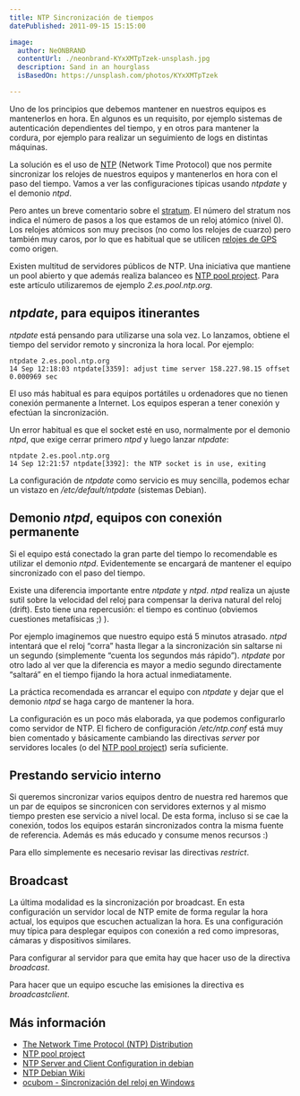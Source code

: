 ```yaml
---
title: NTP Sincronización de tiempos
datePublished: 2011-09-15 15:15:00

image:
  author: NeONBRAND
  contentUrl: ./neonbrand-KYxXMTpTzek-unsplash.jpg
  description: Sand in an hourglass
  isBasedOn: https://unsplash.com/photos/KYxXMTpTzek

---
```


Uno de los principios que debemos mantener en nuestros equipos es
mantenerlos en hora. En algunos es un requisito, por ejemplo sistemas de
autenticación dependientes del tiempo, y en otros para mantener la
cordura, por ejemplo para realizar un seguimiento de logs en distintas
máquinas.

La solución es el uso de
[NTP](http://en.wikipedia.org/wiki/Network_Time_Protocol) (Network Time
Protocol) que nos permite sincronizar los relojes de nuestros equipos y
mantenerlos en hora con el paso del tiempo. Vamos a ver las
configuraciones típicas usando *ntpdate* y el demonio *ntpd*.

Pero antes un breve comentario sobre el
[stratum](http://en.wikipedia.org/wiki/Network_Time_Protocol#Clock_strata).
El número del stratum nos indica el número de pasos a los que estamos de
un reloj atómico (nivel 0). Los relojes atómicos son muy precisos (no
como los relojes de cuarzo) pero también muy caros, por lo que es
habitual que se utilicen [relojes de
GPS](http://en.wikipedia.org/wiki/GPS_clock#GPS_clocks) como origen.

Existen multitud de servidores públicos de NTP. Una iniciativa que
mantiene un pool abierto y que además realiza balanceo es [NTP pool
project](http://www.pool.ntp.org/). Para este artículo utilizaremos de
ejemplo *2.es.pool.ntp.org*.

*ntpdate*, para equipos itinerantes
-----------------------------------

*ntpdate* está pensando para utilizarse una sola vez. Lo lanzamos,
obtiene el tiempo del servidor remoto y sincroniza la hora local. Por
ejemplo:

~~~bash{outputLines: 2}
ntpdate 2.es.pool.ntp.org
14 Sep 12:18:03 ntpdate[3359]: adjust time server 158.227.98.15 offset 0.000969 sec
~~~

El uso más habitual es para equipos portátiles u ordenadores que no
tienen conexión permanente a Internet. Los equipos esperan a tener
conexión y efectúan la sincronización.

Un error habitual es que el socket esté en uso, normalmente por el
demonio *ntpd*, que exige cerrar primero *ntpd* y luego lanzar
*ntpdate*:

~~~bash{outputLines: 2}
ntpdate 2.es.pool.ntp.org
14 Sep 12:21:57 ntpdate[3392]: the NTP socket is in use, exiting
~~~

La configuración de *ntpdate* como servicio es muy sencilla, podemos
echar un vistazo en */etc/default/ntpdate* (sistemas Debian).

Demonio *ntpd*, equipos con conexión permanente
-----------------------------------------------

Si el equipo está conectado la gran parte del tiempo lo recomendable es
utilizar el demonio *ntpd*. Evidentemente se encargará de mantener el
equipo sincronizado con el paso del tiempo.

Existe una diferencia importante entre *ntpdate* y *ntpd*. *ntpd*
realiza un ajuste sutil sobre la velocidad del reloj para compensar la
deriva natural del reloj (drift). Esto tiene una repercusión: el tiempo
es continuo (obviemos cuestiones metafísicas ;) ).

Por ejemplo imaginemos que nuestro equipo está 5 minutos atrasado.
*ntpd* intentará que el reloj “corra” hasta llegar a la sincronización
sin saltarse ni un segundo (simplemente “cuenta los segundos más
rápido”). *ntpdate* por otro lado al ver que la diferencia es mayor a
medio segundo directamente “saltará” en el tiempo fijando la hora actual
inmediatamente.

La práctica recomendada es arrancar el equipo con *ntpdate* y dejar que
el demonio *ntpd* se haga cargo de mantener la hora.

La configuración es un poco más elaborada, ya que podemos configurarlo
como servidor de NTP. El fichero de configuración */etc/ntp.conf* está
muy bien comentado y básicamente cambiando las directivas *server* por
servidores locales (o del [NTP pool project](http://www.pool.ntp.org/))
sería suficiente.

Prestando servicio interno
--------------------------

Si queremos sincronizar varios equipos dentro de nuestra red haremos que
un par de equipos se sincronicen con servidores externos y al mismo
tiempo presten ese servicio a nivel local. De esta forma, incluso si se
cae la conexión, todos los equipos estarán sincronizados contra la misma
fuente de referencia. Además es más educado y consume menos recursos :)

Para ello simplemente es necesario revisar las directivas *restrict*.

Broadcast
---------

La última modalidad es la sincronización por broadcast. En esta
configuración un servidor local de NTP emite de forma regular la hora
actual, los equipos que escuchen actualizan la hora. Es una
configuración muy típica para desplegar equipos con conexión a red como
impresoras, cámaras y dispositivos similares.

Para configurar al servidor para que emita hay que hacer uso de la
directiva *broadcast*.

Para hacer que un equipo escuche las emisiones la directiva es
*broadcastclient*.

Más información
---------------

-   [The Network Time Protocol (NTP)
    Distribution](http://www.eecis.udel.edu/~mills/ntp/html/index.html)
-   [NTP pool project](http://www.pool.ntp.org/)
-   [NTP Server and Client Configuration in
    debian](http://www.debianadmin.com/ntp-server-and-client-configuration-in-debian.html)
-   [NTP Debian Wiki](http://wiki.debian.org/NTP)
-   [ocubom - Sincronización del reloj en
    Windows](http://ocubom.wordpress.com/2008/06/18/sincronizacion-del-reloj-en-windows/)

